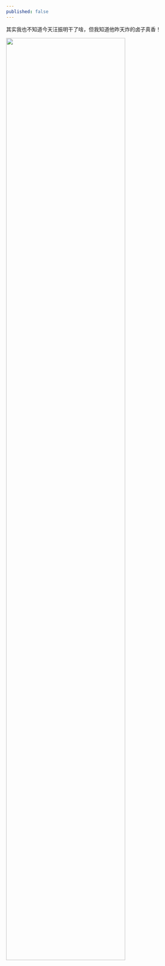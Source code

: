 ```yaml
---
published: false
---
```


其实我也不知道今天汪振明干了啥，但我知道他昨天炸的卤子真香！

<img src="{{site.url}}/images/lu.jpg" width="80%" />